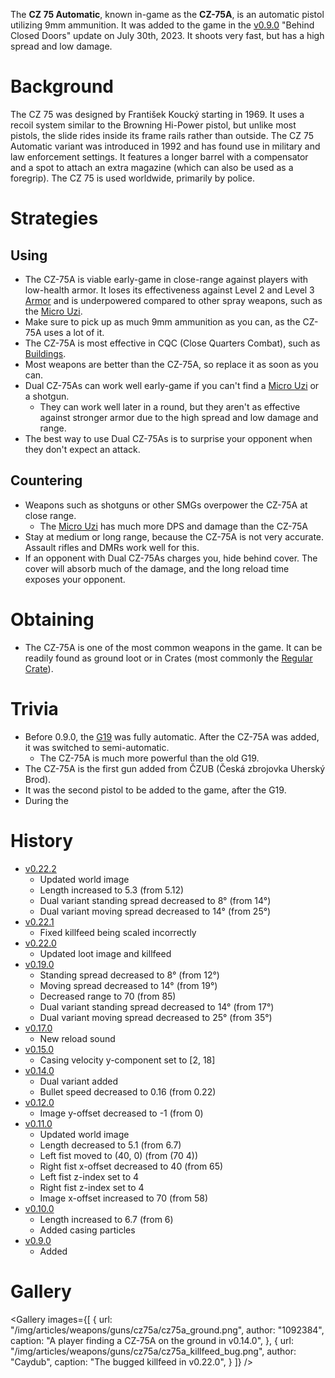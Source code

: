 The **CZ 75 Automatic**, known in-game as the **CZ-75A**, is an automatic pistol utilizing 9mm ammunition. It was added to the game in the [v0.9.0](https://github.com/HasangerGames/suroi/releases/tag/v0.9.0) "Behind Closed Doors" update on July 30th, 2023. It shoots very fast, but has a high spread and low damage.

# Background

The CZ 75 was designed by František Koucký starting in 1969. It uses a recoil system similar to the Browning Hi-Power pistol, but unlike most pistols, the slide rides inside its frame rails rather than outside. The CZ 75 Automatic variant was introduced in 1992 and has found use in military and law enforcement settings. It features a longer barrel with a compensator and a spot to attach an extra magazine (which can also be used as a foregrip). The CZ 75 is used worldwide, primarily by police.

# Strategies

## Using

- The CZ-75A is viable early-game in close-range against players with low-health armor. It loses its effectiveness against Level 2 and Level 3 [Armor](/equipment/armor) and is underpowered compared to other spray weapons, such as the [Micro Uzi](/weapons/guns/micro_uzi).
- Make sure to pick up as much 9mm ammunition as you can, as the CZ-75A uses a lot of it.
- The CZ-75A is most effective in CQC (Close Quarters Combat), such as [Buildings](/buildings).
- Most weapons are better than the CZ-75A, so replace it as soon as you can.
- Dual CZ-75As can work well early-game if you can't find a [Micro Uzi](/weapons/guns/micro_uzi) or a shotgun.
  - They can work well later in a round, but they aren't as effective against stronger armor due to the high spread and low damage and range.
- The best way to use Dual CZ-75As is to surprise your opponent when they don't expect an attack.

## Countering

- Weapons such as shotguns or other SMGs overpower the CZ-75A at close range.
  - The [Micro Uzi](/weapons/guns/micro_uzi) has much more DPS and damage than the CZ-75A
- Stay at medium or long range, because the CZ-75A is not very accurate. Assault rifles and DMRs work well for this.
- If an opponent with Dual CZ-75As charges you, hide behind cover. The cover will absorb much of the damage, and the long reload time exposes your opponent.

# Obtaining

- The CZ-75A is one of the most common weapons in the game. It can be readily found as ground loot or in Crates (most commonly the [Regular Crate](/obstacles/regular_crate)).

# Trivia

- Before 0.9.0, the [G19](/weapons/guns/g19) was fully automatic. After the CZ-75A was added, it was switched to semi-automatic.
  - The CZ-75A is much more powerful than the old G19.
- The CZ-75A is the first gun added from ČZUB (Česká zbrojovka Uherský Brod).
- It was the second pistol to be added to the game, after the G19.
- During the 

# History
- [v0.22.2](https://github.com/HasangerGames/suroi/releases/tag/v0.22.2)
  - Updated world image
  - Length increased to 5.3 (from 5.12)
  - Dual variant standing spread decreased to 8° (from 14°)
  - Dual variant moving spread decreased to 14° (from 25°)
- [v0.22.1](https://github.com/HasangerGames/suroi/releases/tag/v0.22.1)
  - Fixed killfeed being scaled incorrectly
- [v0.22.0](https://github.com/HasangerGames/suroi/releases/tag/v0.22.0)
  - Updated loot image and killfeed
- [v0.19.0](https://github.com/HasangerGames/suroi/releases/tag/v0.19.0)
  - Standing spread decreased to 8° (from 12°)
  - Moving spread decreased to 14° (from 19°)
  - Decreased range to 70 (from 85)
  - Dual variant standing spread decreased to 14° (from 17°)
  - Dual variant moving spread decreased to 25° (from 35°)
- [v0.17.0](https://github.com/HasangerGames/suroi/releases/tag/v0.17.0)
  - New reload sound
- [v0.15.0](https://github.com/HasangerGames/suroi/releases/tag/v0.15.0)
  - Casing velocity y-component set to [2, 18]
- [v0.14.0](https://github.com/HasangerGames/suroi/releases/tag/v0.14.0)
  - Dual variant added
  - Bullet speed decreased to 0.16 (from 0.22)
- [v0.12.0](https://github.com/HasangerGames/suroi/releases/tag/v0.12.0)
  - Image y-offset decreased to -1 (from 0)
- [v0.11.0](https://github.com/HasangerGames/suroi/releases/tag/v0.11.0)
  - Updated world image
  - Length decreased to 5.1 (from 6.7)
  - Left fist moved to (40, 0) (from (70 4))
  - Right fist x-offset decreased to 40 (from 65)
  - Left fist z-index set to 4
  - Right fist z-index set to 4
  - Image x-offset increased to 70 (from 58)
- [v0.10.0](https://github.com/HasangerGames/suroi/releases/tag/v0.10.0)
  - Length increased to 6.7 (from 6)
  - Added casing particles
- [v0.9.0](https://github.com/HasangerGames/suroi/releases/tag/v0.9.0)
  - Added

# Gallery

<Gallery
  images={[
    {
      url: "/img/articles/weapons/guns/cz75a/cz75a_ground.png",
      author: "1092384",
      caption: "A player finding a CZ-75A on the ground in v0.14.0",
    },
    {
      url: "/img/articles/weapons/guns/cz75a/cz75a_killfeed_bug.png",
      author: "Caydub",
      caption: "The bugged killfeed in v0.22.0",
    }
  ]}
/>
